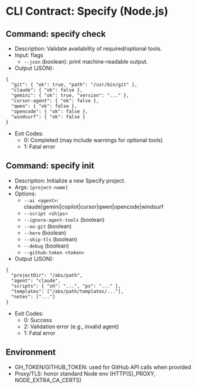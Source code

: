 # CLI Contract: Specify (Node.js)

## Command: specify check

- Description: Validate availability of required/optional tools.
- Input: flags
  - `--json` (boolean): print machine-readable output.
- Output (JSON):

```
{
  "git": { "ok": true, "path": "/usr/bin/git" },
  "claude": { "ok": false },
  "gemini": { "ok": true, "version": "..." },
  "cursor-agent": { "ok": false },
  "qwen": { "ok": false },
  "opencode": { "ok": false },
  "windsurf": { "ok": false }
}
```

- Exit Codes:
  - 0: Completed (may include warnings for optional tools)
  - 1: Fatal error

## Command: specify init

- Description: Initialize a new Specify project.
- Args: `[project-name]`
- Options:
  - `--ai <agent>`: claude|gemini|copilot|cursor|qwen|opencode|windsurf
  - `--script <sh|ps>`
  - `--ignore-agent-tools` (boolean)
  - `--no-git` (boolean)
  - `--here` (boolean)
  - `--skip-tls` (boolean)
  - `--debug` (boolean)
  - `--github-token <token>`
- Output (JSON):

```
{
  "projectDir": "/abs/path",
  "agent": "claude",
  "scripts": { "sh": "...", "ps": "..." },
  "templates": ["/abs/path/templates/..."],
  "notes": ["..."]
}
```

- Exit Codes:
  - 0: Success
  - 2: Validation error (e.g., invalid agent)
  - 1: Fatal error

## Environment

- GH_TOKEN/GITHUB_TOKEN: used for GitHub API calls when provided
- Proxy/TLS: honor standard Node env (HTTP(S)\_PROXY, NODE_EXTRA_CA_CERTS)
